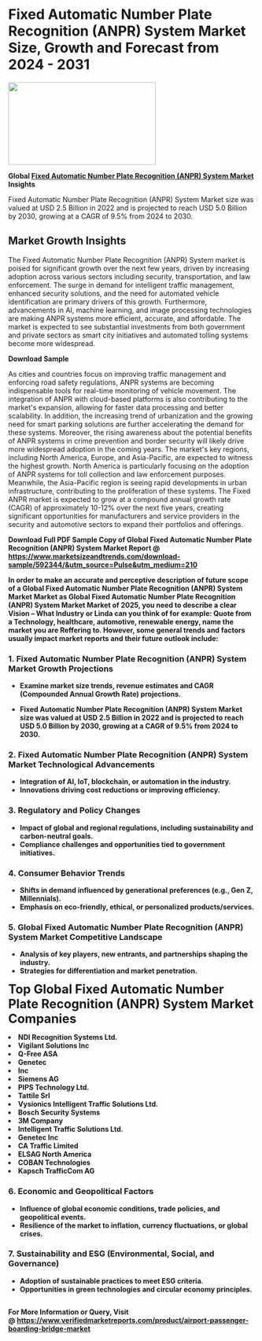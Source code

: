 <H1>Fixed Automatic Number Plate Recognition (ANPR) System Market Size, Growth and Forecast from 2024 - 2031</H1><img class="aligncenter size-medium wp-image-584254" src="https://thirdeyenews.in/wp-content/uploads/2024/09/Global-Market-Research-300x168.jpeg" alt="" width="300" height="168" /><p><strong>Global&nbsp;<a href="https://www.marketsizeandtrends.com/download-sample/592344/&amp;utm_source=Pulse&amp;utm_medium=210">Fixed Automatic Number Plate Recognition (ANPR) System Market</a> Insights</strong></p><p>Fixed Automatic Number Plate Recognition (ANPR) System Market size was valued at USD 2.5 Billion in 2022 and is projected to reach USD 5.0 Billion by 2030, growing at a CAGR of 9.5% from 2024 to 2030.</p><p><h2>Market Growth Insights</h2> <p>The Fixed Automatic Number Plate Recognition (ANPR) System market is poised for significant growth over the next few years, driven by increasing adoption across various sectors including security, transportation, and law enforcement. The surge in demand for intelligent traffic management, enhanced security solutions, and the need for automated vehicle identification are primary drivers of this growth. Furthermore, advancements in AI, machine learning, and image processing technologies are making ANPR systems more efficient, accurate, and affordable. The market is expected to see substantial investments from both government and private sectors as smart city initiatives and automated tolling systems become more widespread.</p> <p><strong>Download Sample</strong></p> <p>As cities and countries focus on improving traffic management and enforcing road safety regulations, ANPR systems are becoming indispensable tools for real-time monitoring of vehicle movement. The integration of ANPR with cloud-based platforms is also contributing to the market's expansion, allowing for faster data processing and better scalability. In addition, the increasing trend of urbanization and the growing need for smart parking solutions are further accelerating the demand for these systems. Moreover, the rising awareness about the potential benefits of ANPR systems in crime prevention and border security will likely drive more widespread adoption in the coming years. The market's key regions, including North America, Europe, and Asia-Pacific, are expected to witness the highest growth. North America is particularly focusing on the adoption of ANPR systems for toll collection and law enforcement purposes. Meanwhile, the Asia-Pacific region is seeing rapid developments in urban infrastructure, contributing to the proliferation of these systems. The Fixed ANPR market is expected to grow at a compound annual growth rate (CAGR) of approximately 10-12% over the next five years, creating significant opportunities for manufacturers and service providers in the security and automotive sectors to expand their portfolios and offerings. <strong></p><p><span class=""><strong>Download Full PDF Sample Copy of Global Fixed Automatic Number Plate Recognition (ANPR) System Market Report</strong> @ <a href="https://www.marketsizeandtrends.com/download-sample/592344/&amp;utm_source=Pulse&amp;utm_medium=210" target="_blank">https://www.marketsizeandtrends.com/download-sample/592344/&amp;utm_source=Pulse&amp;utm_medium=210</a></span></p><p>In order to make an accurate and perceptive description of future scope of a Global&nbsp;Fixed Automatic Number Plate Recognition (ANPR) System Market Market as Global&nbsp;Fixed Automatic Number Plate Recognition (ANPR) System Market Market of 2025, you need to describe a clear Vision &ndash; What Industry or Linda can you think of for example: Quote from a Technology, healthcare, automotive, renewable energy, name the market you are Reffering to. However, some general trends and factors usually impact market reports and their future outlook include:</p><h3>1.&nbsp;<strong>Fixed Automatic Number Plate Recognition (ANPR) System Market Growth Projections</strong></h3><ul><li>Examine market size trends, revenue estimates and CAGR (Compounded Annual Growth Rate) projections.</li><li><p>Fixed Automatic Number Plate Recognition (ANPR) System Market size was valued at USD 2.5 Billion in 2022 and is projected to reach USD 5.0 Billion by 2030, growing at a CAGR of 9.5% from 2024 to 2030.</p></li></ul><h3>2.&nbsp;<strong>Fixed Automatic Number Plate Recognition (ANPR) System Market Technological Advancements</strong></h3><ul><li>Integration of AI, IoT, blockchain, or automation in the industry.</li><li>Innovations driving cost reductions or improving efficiency.</li></ul><h3>3.&nbsp;<strong>Regulatory and Policy Changes</strong></h3><ul><li>Impact of global and regional regulations, including sustainability and carbon-neutral goals.</li><li>Compliance challenges and opportunities tied to government initiatives.</li></ul><h3>4.&nbsp;<strong>Consumer Behavior Trends</strong></h3><ul><li>Shifts in demand influenced by generational preferences (e.g., Gen Z, Millennials).</li><li>Emphasis on eco-friendly, ethical, or personalized products/services.</li></ul><h3>5.&nbsp;<strong>Global Fixed Automatic Number Plate Recognition (ANPR) System Market Competitive Landscape</strong></h3><ul><li>Analysis of key players, new entrants, and partnerships shaping the industry.</li><li>Strategies for differentiation and market penetration.</li></ul><p data-pm-slice="1 1 []"><span style="color: inherit; font-family: inherit; font-size: 25px;">Top Global Fixed Automatic Number Plate Recognition (ANPR) System Market Companies</span></p><div class="" data-test-id=""><p><li> NDI Recognition Systems Ltd.</li><li> Vigilant Solutions Inc</li><li> Q-Free ASA</li><li> Genetec</li><li> Inc</li><li> Siemens AG</li><li> PIPS Technology Ltd.</li><li> Tattile Srl</li><li> Vysionics Intelligent Traffic Solutions Ltd.</li><li> Bosch Security Systems</li><li> 3M Company</li><li> Intelligent Traffic Solutions Ltd.</li><li> Genetec Inc</li><li> CA Traffic Limited</li><li> ELSAG North America</li><li> COBAN Technologies</li><li> Kapsch TrafficCom AG</li></p></div><h3>6.&nbsp;<strong>Economic and Geopolitical Factors</strong></h3><ul><li>Influence of global economic conditions, trade policies, and geopolitical events.</li><li>Resilience of the market to inflation, currency fluctuations, or global crises.</li></ul><h3>7.&nbsp;<strong>Sustainability and ESG (Environmental, Social, and Governance)</strong></h3><ul><li>Adoption of sustainable practices to meet ESG criteria.</li><li>Opportunities in green technologies and circular economy principles.</li></ul><h2><strong style="font-size: 14px;">For More Information or Query, Visit @&nbsp;</strong><a style="background-color: #ffffff; font-size: 14px;" href="https://www.marketsizeandtrends.com/report/fixed-automatic-number-plate-recognition-anpr-system-market/" target="_blank">https://www.verifiedmarketreports.com/product/airport-passenger-boarding-bridge-market</a></h2>
